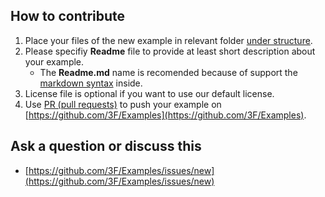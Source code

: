 
## How to contribute

1. Place your files of the new example in relevant folder [under structure](https://github.com/3F/Examples/blob/master/Readme.md#format).
2. Please specifiy **Readme** file to provide at least short description about your example.
    * The **Readme.md** name is recomended because of support the [markdown syntax](https://help.github.com/articles/basic-writing-and-formatting-syntax/) inside. 
3. License file is optional if you want to use our default license.
4. Use [PR (pull requests)](https://help.github.com/articles/creating-a-pull-request/) to push your example on [https://github.com/3F/Examples](https://github.com/3F/Examples).

## Ask a question or discuss this

* [https://github.com/3F/Examples/issues/new](https://github.com/3F/Examples/issues/new)